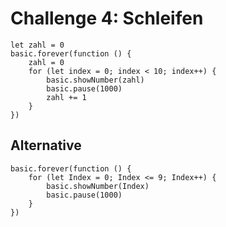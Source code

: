 # Challenge 4: Schleifen

```blocks
let zahl = 0
basic.forever(function () {
    zahl = 0
    for (let index = 0; index < 10; index++) {
        basic.showNumber(zahl)
        basic.pause(1000)
        zahl += 1
    }
})
```

## Alternative

```blocks
basic.forever(function () {
    for (let Index = 0; Index <= 9; Index++) {
        basic.showNumber(Index)
        basic.pause(1000)
    }
})
```

<script src="../../assets/js/gh-pages-embed.js"></script><script>makeCodeRender("https://makecode.microbit.org/", "InES-HPMM/zhaw_lightbag");</script>